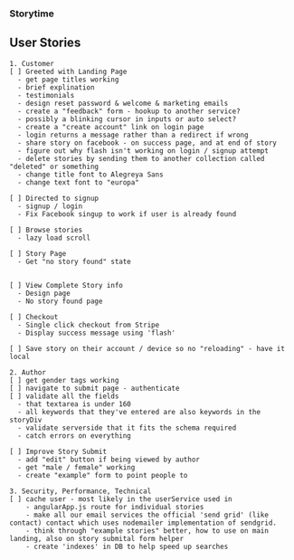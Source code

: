 ### Storytime

  ## User Stories
    1. Customer
    [ ] Greeted with Landing Page
      - get page titles working
      - brief explination
      - testimonials
      - design reset password & welcome & marketing emails
      - create a "feedback" form - hookup to another service?
      - possibly a blinking cursor in inputs or auto select?
      - create a "create account" link on login page
      - login returns a message rather than a redirect if wrong
      - share story on facebook - on success page, and at end of story
      - figure out why flash isn't working on login / signup attempt
      - delete stories by sending them to another collection called "deleted" or something
      - change title font to Alegreya Sans
      - change text font to "europa"

    [ ] Directed to signup
      - signup / login
      - Fix Facebook singup to work if user is already found

    [ ] Browse stories
      - lazy load scroll

    [ ] Story Page
      - Get "no story found" state


    [ ] View Complete Story info
      - Design page
      - No story found page

    [ ] Checkout
      - Single click checkout from Stripe
      - Display success message using 'flash'

    [ ] Save story on their account / device so no "reloading" - have it local

    2. Author
    [ ] get gender tags working
    [ ] navigate to submit page - authenticate
    [ ] validate all the fields
      - that textarea is under 160
      - all keywords that they've entered are also keywords in the storyDiv
      - validate serverside that it fits the schema required
      - catch errors on everything

    [ ] Improve Story Submit
      - add "edit" button if being viewed by author
      - get "male / female" working
      - create "example" form to point people to

    3. Security, Performance, Technical
    [ ] cache user - most likely in the userService used in
        - angularApp.js route for individual stories
        - make all our email services the official 'send grid' (like contact) contact which uses nodemailer implementation of sendgrid.
        - think through "example stories" better, how to use on main landing, also on story submital form helper
        - create 'indexes' in DB to help speed up searches
